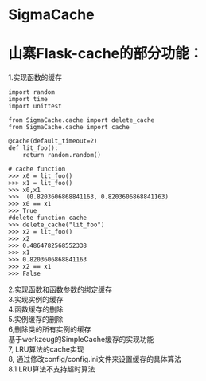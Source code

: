 SigmaCache
=============================================
# 山寨Flask-cache的部分功能：</br>
1.实现函数的缓存</br>
    
    import random
    import time
    import unittest
    
    from SigmaCache.cache import delete_cache
    from SigmaCache.cache import cache
    
    @cache(default_timeout=2)
    def lit_foo():
        return random.random()
    
    # cache function 
    >>> x0 = lit_foo()
    >>> x1 = lit_foo()
    >>> x0,x1
    >>>  (0.8203606868841163, 0.8203606868841163)
    >>> x0 == x1
    >>> True
    #delete function cache
    >>> delete_cache("lit_foo")
    >>> x2 = lit_foo()
    >>> x2
    >>> 0.4864782568552338
    >>> x1
    >>> 0.8203606868841163
    >>> x2 == x1
    >>> False

    

2.实现函数和函数参数的绑定缓存</br>
3.实现实例的缓存</br>
4.函数缓存的删除</br>
5.实例缓存的删除</br>
6,删除类的所有实例的缓存</br>
基于werkzeug的SimpleCache缓存的实现功能</br>
7, LRU算法的cache实现</br>
8, 通过修改config/config.ini文件来设置缓存的具体算法</br>
8.1 LRU算法不支持超时算法</br>


